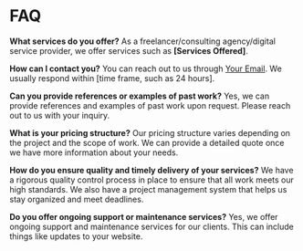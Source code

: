 # FAQ

**What services do you offer?**
As a freelancer/consulting agency/digital service provider, we offer services such as **[Services Offered]**.

**How can I contact you?**
You can reach out to us through [Your Email](mailto:email@example.com). We usually respond within [time frame, such as 24 hours].

**Can you provide references or examples of past work?**
Yes, we can provide references and examples of past work upon request. Please reach out to us with your inquiry.

**What is your pricing structure?**
Our pricing structure varies depending on the project and the scope of work. We can provide a detailed quote once we have more information about your needs.

**How do you ensure quality and timely delivery of your services?**
We have a rigorous quality control process in place to ensure that all work meets our high standards. We also have a project management system that helps us stay organized and meet deadlines.

**Do you offer ongoing support or maintenance services?**
Yes, we offer ongoing support and maintenance services for our clients. This can include things like updates to your website.
